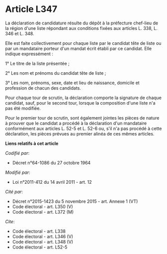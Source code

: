 # Article L347

La déclaration de candidature résulte du dépôt à la préfecture chef-lieu de la région d'une liste répondant aux conditions
fixées aux articles L. 338, L. 346 et L. 348. 

Elle est faite collectivement pour chaque liste par le candidat tête de liste ou par un mandataire porteur d'un mandat écrit
établi par ce candidat. Elle indique expressément : 

1° Le titre de la liste présentée ; 

2° Les nom et prénoms du candidat tête de liste ; 

3° Les nom, prénoms, sexe, date et lieu de naissance, domicile et profession de chacun des candidats. 

Pour chaque tour de scrutin, la déclaration comporte la signature de chaque candidat, sauf, pour le second tour, lorsque la
composition d'une liste n'a pas été modifiée. 

Pour le premier tour de scrutin, sont également jointes les pièces de nature à prouver que le candidat a procédé à la
déclaration d'un mandataire conformément aux articles L. 52-5 et L. 52-6 ou, s'il n'a pas procédé à cette déclaration, les
pièces prévues au premier alinéa de ces mêmes articles.

**Liens relatifs à cet article**

_Codifié par_:

  - Décret n°64-1086 du 27 octobre 1964

_Modifié par_:

  - Loi n°2011-412 du 14 avril 2011 - art. 12

_Cité par_:

  - Décret n°2015-1423 du 5 novembre 2015 - art. Annexe 1 (VT)
  - Code électoral - art. L350 (V)
  - Code électoral - art. L372 (M)

_Cite_:

  - Code électoral - art. L338
  - Code électoral - art. L346 (V)
  - Code électoral - art. L348 (V)
  - Code électoral - art. L52-5
